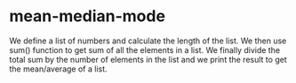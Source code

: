 # mean-median-mode
We define a list of numbers and calculate the length of the list. We then use sum() function to get sum of all the elements in a list. We finally divide the total sum by the number of elements in the list and we print the result to get the mean/average of a list.
